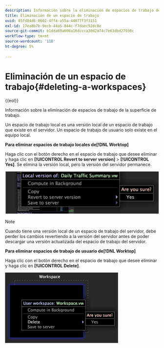 ```yaml
---
description: Información sobre la eliminación de espacios de trabajo de la superficie de trabajo.
title: Eliminación de un espacio de trabajo
uuid: 85fd84d6-0602-4ff4-a55a-44077f3f3151
exl-id: 17ea8b7b-9ecb-44a5-844c-f7daec52dc8e
source-git-commit: b1dda69a606a16dccca30d2a74c7e63dbd27936c
workflow-type: tm+mt
source-wordcount: '118'
ht-degree: 5%

---
```


# Eliminación de un espacio de trabajo{#deleting-a-workspaces}

{{eol}}

Información sobre la eliminación de espacios de trabajo de la superficie de trabajo.

Un espacio de trabajo local es una versión local de un espacio de trabajo que existe en el servidor. Un espacio de trabajo de usuario solo existe en el equipo local.

**Para eliminar espacios de trabajo locales de[!DNL Worktop]**

Haga clic con el botón derecho en el espacio de trabajo que desee eliminar y haga clic en **[!UICONTROL Revert to server version]** > **[!UICONTROL Yes]**. Se elimina la versión local, pero la versión del servidor permanece.

![](assets/client-del.png)

>[!NOTE]
>
>Cuando tiene una versión local de un espacio de trabajo del servidor, debe perder los cambios revertiendo a la versión del servidor antes de poder descargar una versión actualizada del espacio de trabajo del servidor.

**Para eliminar espacios de trabajo de usuario de[!DNL Worktop]**

Haga clic con el botón derecho en el espacio de trabajo que desee eliminar y haga clic en **[!UICONTROL Delete]**.

![](assets/mnu_workspaceManager_Deletewksp.png)

